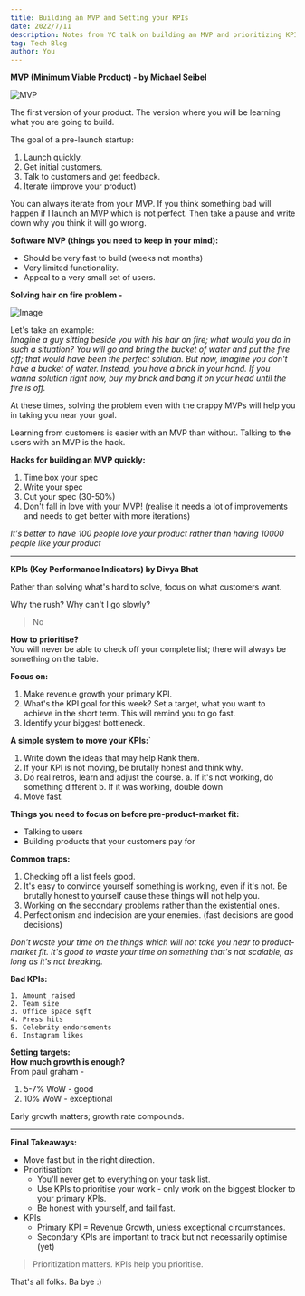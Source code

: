 ```yaml
---
title: Building an MVP and Setting your KPIs
date: 2022/7/11
description: Notes from YC talk on building an MVP and prioritizing KPIs.
tag: Tech Blog
author: You
---
```


**MVP (Minimum Viable Product) - by Michael Seibel**

![MVP](https://miro.medium.com/v2/resize:fit:1100/format:webp/0*w_c7EjmUakx-Kqnb.png)

The first version of your product. The version where you will be learning what you are going to build.

The goal of a pre-launch startup:
1. Launch quickly.
2. Get initial customers.
3. Talk to customers and get feedback.
4. Iterate (improve your product)

You can always iterate from your MVP. If you think something bad will happen if I launch an MVP which is not perfect. Then take a pause and write down why you think it will go wrong.

**Software MVP (things you need to keep in your mind):**
* Should be very fast to build (weeks not months)
* Very limited functionality.
* Appeal to a very small set of users.

**Solving hair on fire problem -**

![Image](https://miro.medium.com/v2/resize:fit:1100/format:webp/1*lZKOz7Ql8XACujq1sPgBDA.png)

Let's take an example:   
*Imagine a guy sitting beside you with his hair on fire; what would you do in such a situation? You will go and bring the bucket of water and put the fire off; that would have been the perfect solution. But now, imagine you don't have a bucket of water. Instead, you have a brick in your hand. If you wanna solution right now, buy my brick and bang it on your head until the fire is off.*

At these times, solving the problem even with the crappy MVPs will help you in taking you near your goal.

Learning from customers is easier with an MVP than without. Talking to the users with an MVP is the hack.

**Hacks for building an MVP quickly:**
1. Time box your spec
2. Write your spec
3. Cut your spec (30-50%)
4. Don't fall in love with your MVP! (realise it needs a lot of improvements and needs to get better with more iterations)

*It's better to have 100 people love your product rather than having 10000 people like your product*

---

**KPIs (Key Performance Indicators) by Divya Bhat**

Rather than solving what's hard to solve, focus on what customers want.

Why the rush? Why can't I go slowly?
> No

**How to prioritise?**  
You will never be able to check off your complete list; there will always be something on the table.


**Focus on:**
1. Make revenue growth your primary KPI.
2. What's the KPI goal for this week? Set a target, what you want to achieve in the short term. This will remind you to go fast.
3. Identify your biggest bottleneck.

**A simple system to move your KPIs:**`
1. Write down the ideas that may help
   Rank them.
2. If your KPI is not moving, be brutally honest and think why.
3. Do real retros, learn and adjust the course.
   a. If it's not working, do something different
   b. If it was working, double down
4. Move fast.

**Things you need to focus on before pre-product-market fit:**
* Talking to users
* Building products that your customers pay for

**Common traps:**
1. Checking off a list feels good.
2. It's easy to convince yourself something is working, even if it's not. Be brutally honest to yourself cause these things will not help you.
3. Working on the secondary problems rather than the existential ones.
4. Perfectionism and indecision are your enemies. (fast decisions are good decisions)

*Don't waste your time on the things which will not take you near to product-market fit. It's good to waste your time on something that's not scalable, as long as it's not breaking.*

**Bad KPIs:**
```
1. Amount raised
2. Team size
3. Office space sqft
4. Press hits
5. Celebrity endorsements
6. Instagram likes
```
**Setting targets:**    
**How much growth is enough?**    
From paul graham -
1. 5-7% WoW - good
2. 10% WoW - exceptional

Early growth matters; growth rate compounds.

---

**Final Takeaways:**
* Move fast but in the right direction.
* Prioritisation:
    * You'll never get to everything on your task list.
    * Use KPIs to prioritise your work - only work on the biggest blocker to your primary KPIs.
    * Be honest with yourself, and fail fast.
* KPIs
    * Primary KPI = Revenue Growth, unless exceptional circumstances.
    * Secondary KPIs are important to track but not necessarily optimise (yet)
> Prioritization matters. KPIs help you prioritise.

That's all folks. Ba bye :)